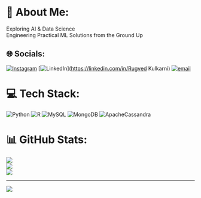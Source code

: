 # 💫 About Me:
Exploring AI & Data Science<br>Engineering Practical ML Solutions from the Ground Up


## 🌐 Socials:
[![Instagram](https://img.shields.io/badge/Instagram-%23E4405F.svg?logo=Instagram&logoColor=white)](https://instagram.com/roogved.k) [![LinkedIn](https://img.shields.io/badge/LinkedIn-%230077B5.svg?logo=linkedin&logoColor=white)](https://linkedin.com/in/Rugved Kulkarni) [![email](https://img.shields.io/badge/Email-D14836?logo=gmail&logoColor=white)](mailto:spamrugved@gmail.com) 

# 💻 Tech Stack:
![Python](https://img.shields.io/badge/python-3670A0?style=for-the-badge&logo=python&logoColor=ffdd54) ![R](https://img.shields.io/badge/r-%23276DC3.svg?style=for-the-badge&logo=r&logoColor=white) ![MySQL](https://img.shields.io/badge/mysql-4479A1.svg?style=for-the-badge&logo=mysql&logoColor=white) ![MongoDB](https://img.shields.io/badge/MongoDB-%234ea94b.svg?style=for-the-badge&logo=mongodb&logoColor=white) ![ApacheCassandra](https://img.shields.io/badge/cassandra-%231287B1.svg?style=for-the-badge&logo=apache-cassandra&logoColor=white)
# 📊 GitHub Stats:
![](https://github-readme-stats.vercel.app/api?username=Rugved626&theme=dark&hide_border=false&include_all_commits=false&count_private=false)<br/>
![](https://nirzak-streak-stats.vercel.app/?user=Rugved626&theme=dark&hide_border=false)<br/>
![](https://github-readme-stats.vercel.app/api/top-langs/?username=Rugved626&theme=dark&hide_border=false&include_all_commits=false&count_private=false&layout=compact)

---
[![](https://visitcount.itsvg.in/api?id=Rugved626&icon=0&color=0)](https://visitcount.itsvg.in)

<!-- Proudly created with GPRM ( https://gprm.itsvg.in ) -->
